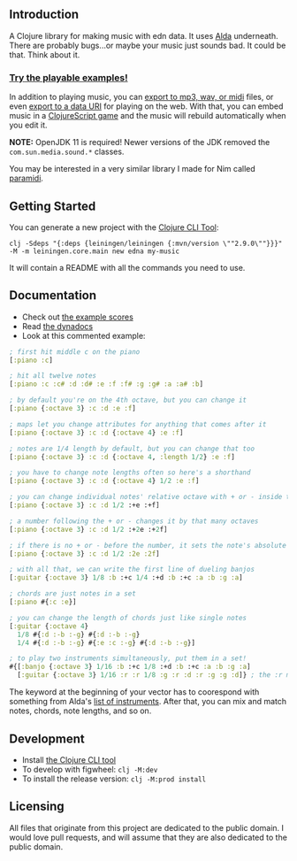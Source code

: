 ## Introduction

A Clojure library for making music with edn data. It uses [Alda](https://github.com/alda-lang/alda) underneath. There are probably bugs...or maybe your music just sounds bad. It could be that. Think about it.

### [Try the playable examples!](https://oakes.github.io/edna/cljs/edna.examples.html)

In addition to playing music, you can [export to mp3, wav, or midi](https://oakes.github.io/edna/clj/edna.core/export'e'.html) files, or even [export to a data URI](https://oakes.github.io/edna/clj/edna.core/edna-'g'data-uri.html) for playing on the web. With that, you can embed music in a [ClojureScript game](https://github.com/oakes/play-cljc) and the music will rebuild automatically when you edit it.

**NOTE:** OpenJDK 11 is required! Newer versions of the JDK removed the `com.sun.media.sound.*` classes.

You may be interested in a very similar library I made for Nim called [paramidi](https://github.com/paranim/paramidi).

## Getting Started

You can generate a new project with the [Clojure CLI Tool](https://clojure.org/guides/getting_started#_clojure_installer_and_cli_tools):

`clj -Sdeps "{:deps {leiningen/leiningen {:mvn/version \""2.9.0\""}}}" -M -m leiningen.core.main new edna my-music`

It will contain a README with all the commands you need to use.

## Documentation

* Check out [the example scores](https://github.com/oakes/edna/tree/master/examples)
* Read [the dynadocs](https://oakes.github.io/edna/clj/edna.core.html)
* Look at this commented example:

```clojure
; first hit middle c on the piano
[:piano :c]

; hit all twelve notes
[:piano :c :c# :d :d# :e :f :f# :g :g# :a :a# :b]

; by default you're on the 4th octave, but you can change it
[:piano {:octave 3} :c :d :e :f]

; maps let you change attributes for anything that comes after it
[:piano {:octave 3} :c :d {:octave 4} :e :f]

; notes are 1/4 length by default, but you can change that too
[:piano {:octave 3} :c :d {:octave 4, :length 1/2} :e :f]

; you have to change note lengths often so here's a shorthand
[:piano {:octave 3} :c :d {:octave 4} 1/2 :e :f]

; you can change individual notes' relative octave with + or - inside the keyword
[:piano {:octave 3} :c :d 1/2 :+e :+f]

; a number following the + or - changes it by that many octaves
[:piano {:octave 3} :c :d 1/2 :+2e :+2f]

; if there is no + or - before the number, it sets the note's absolute octave
[:piano {:octave 3} :c :d 1/2 :2e :2f]

; with all that, we can write the first line of dueling banjos
[:guitar {:octave 3} 1/8 :b :+c 1/4 :+d :b :+c :a :b :g :a]

; chords are just notes in a set
[:piano #{:c :e}]

; you can change the length of chords just like single notes
[:guitar {:octave 4}
  1/8 #{:d :-b :-g} #{:d :-b :-g}
  1/4 #{:d :-b :-g} #{:e :c :-g} #{:d :-b :-g}]

; to play two instruments simultaneously, put them in a set!
#{[:banjo {:octave 3} 1/16 :b :+c 1/8 :+d :b :+c :a :b :g :a]
  [:guitar {:octave 3} 1/16 :r :r 1/8 :g :r :d :r :g :g :d]} ; the :r means rest
```

The keyword at the beginning of your vector has to coorespond with something from Alda's [list of instruments](https://github.com/alda-lang/alda/blob/master/doc/list-of-instruments.md). After that, you can mix and match notes, chords, note lengths, and so on.

## Development

* Install [the Clojure CLI tool](https://clojure.org/guides/getting_started#_clojure_installer_and_cli_tools)
* To develop with figwheel: `clj -M:dev`
* To install the release version: `clj -M:prod install`

## Licensing

All files that originate from this project are dedicated to the public domain. I would love pull requests, and will assume that they are also dedicated to the public domain.
